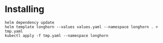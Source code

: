# Installing

```shell
helm dependency update
helm template longhorn --values values.yaml --namespace longhorn . > tmp.yaml
kubectl apply -f tmp.yaml --namespace longhorn
```
